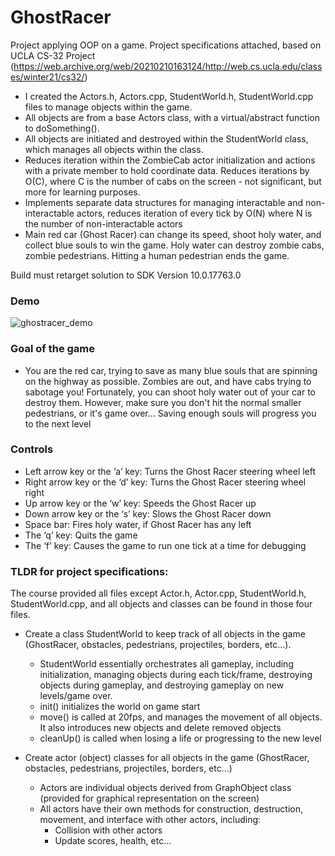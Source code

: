 # GhostRacer

Project applying OOP on a game. Project specifications attached, based on UCLA CS-32 Project (https://web.archive.org/web/20210210163124/http://web.cs.ucla.edu/classes/winter21/cs32/)

- I created the Actors.h, Actors.cpp, StudentWorld.h, StudentWorld.cpp files to manage objects within the game. 
- All objects are from a base Actors class, with a virtual/abstract function to doSomething().
- All objects are initiated and destroyed within the StudentWorld class, which manages all objects within the class.
- Reduces iteration within the ZombieCab actor initialization and actions with a private member to hold coordinate data. Reduces iterations by O(C), where C is the number of cabs on the screen - not significant, but more for learning purposes. 
- Implements separate data structures for managing interactable and non-interactable actors, reduces iteration of every tick by O(N) where N is the number of non-interactable actors
- Main red car (Ghost Racer) can change its speed, shoot holy water, and collect blue souls to win the game. Holy water can destroy zombie cabs, zombie pedestrians. Hitting a human pedestrian ends the game.

Build must retarget solution to SDK Version 10.0.17763.0

### Demo
![ghostracer_demo](https://user-images.githubusercontent.com/77988513/114477759-04b31680-9bba-11eb-897b-a882571c4248.gif)

### Goal of the game
- You are the red car, trying to save as many blue souls that are spinning on the highway as possible. Zombies are out, and have cabs trying to sabotage you! Fortunately, you can shoot holy water out of your car to destroy them. However, make sure you don't hit the normal smaller pedestrians, or it's game over... Saving enough souls will progress you to the next level

### Controls
- Left arrow key or the ‘a’ key: Turns the Ghost Racer steering wheel left
- Right arrow key or the ‘d’ key: Turns the Ghost Racer steering wheel right
- Up arrow key or the ‘w’ key: Speeds the Ghost Racer up
- Down arrow key or the ‘s’ key: Slows the Ghost Racer down
- Space bar: Fires holy water, if Ghost Racer has any left
- The ‘q’ key: Quits the game
- The ‘f’ key: Causes the game to run one tick at a time for debugging

### TLDR for project specifications:

The course provided all files except Actor.h, Actor.cpp, StudentWorld.h, StudentWorld.cpp, and all objects and classes can be found in those four files.

- Create a class StudentWorld to keep track of all objects in the game (GhostRacer, obstacles, pedestrians, projectiles, borders, etc...).

  - StudentWorld essentially orchestrates all gameplay, including initialization, managing objects during each tick/frame, destroying objects during gameplay, and destroying gameplay on new levels/game over.
  - init() initializes the world on game start
  - move() is called at 20fps, and manages the movement of all objects. It also introduces new objects and delete removed objects
  - cleanUp() is called when losing a life or progressing to the new level

- Create actor (object) classes for all objects in the game (GhostRacer, obstacles, pedestrians, projectiles, borders, etc...)
  - Actors are individual objects derived from GraphObject class (provided for graphical representation on the screen)
  - All actors have their own methods for construction, destruction, movement, and interface with other actors, including:
    - Collision with other actors
    - Update scores, health, etc...
